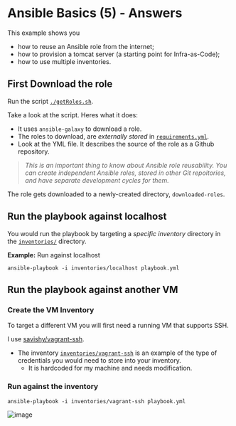 # Ansible Basics (5) - Answers

This example shows you
* how to reuse an Ansible role from the internet;
* how to provision a tomcat server (a starting point for Infra-as-Code);
* how to use multiple inventories.

## First Download the role

Run the script [`./getRoles.sh`](getRoles.sh).

Take a look at the script. Heres what it does:
* It uses `ansible-galaxy` to download a role.
* The roles to download, are *externally stored* in [`requirements.yml`](requirements.yml).
* Look at the YML file. It describes the source of the role as a Github repository.

> *This is an important thing to know about Ansible role reusability. You can create independent Ansible roles, stored in other Git repoitories, and have separate development cycles for them.*

The role gets downloaded to a newly-created directory, `downloaded-roles`.

## Run the playbook against localhost

You would run the playbook by targeting a *specific inventory* directory in the [`inventories/`](inventories/) directory.

**Example:** Run against localhost

```
ansible-playbook -i inventories/localhost playbook.yml
```

## Run the playbook against another VM

### Create the VM Inventory

To target a different VM you will first need a running VM that supports SSH.

I use [savishy/vagrant-ssh](http://github.com/savishy/vagrant-boxes/tree/master/vagrant-ssh).

* The inventory [`inventories/vagrant-ssh`](inventories/vagrant-ssh) is an example of the type of credentials you would need to store into your inventory.
  - It is hardcoded for my machine and needs modification.

### Run against the inventory

```
ansible-playbook -i inventories/vagrant-ssh playbook.yml
```

![image](https://user-images.githubusercontent.com/13379978/30678879-02aca0ca-9eb3-11e7-85f6-408f91540acd.png)
